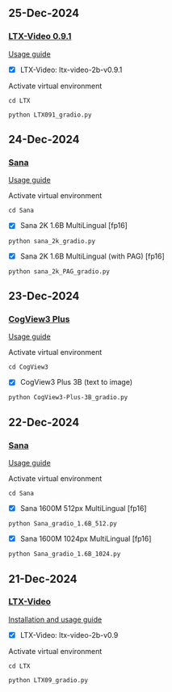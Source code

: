 ## 25-Dec-2024

### [LTX-Video 0.9.1](https://github.com/Lightricks/LTX-Video)

[Usage guide](https://youtu.be/L8hkDNPacFw)

- [x] LTX-Video: ltx-video-2b-v0.9.1

Activate virtual environment
```
cd LTX
```

```
python LTX091_gradio.py
```


## 24-Dec-2024

### [Sana](https://github.com/NVlabs/Sana)

[Usage guide](https://youtu.be/1U54Ns3JByI)


Activate virtual environment
```
cd Sana
```

- [x] Sana 2K 1.6B MultiLingual [fp16]

```
python sana_2k_gradio.py
```

- [x] Sana 2K 1.6B MultiLingual (with PAG) [fp16]

```
python sana_2k_PAG_gradio.py
```

## 23-Dec-2024

### [CogView3 Plus](https://github.com/THUDM/CogView3)

[Usage guide](https://youtu.be/NexdRNqPM9k)


Activate virtual environment
```
cd CogView3
```

- [x] CogView3 Plus 3B (text to image)

```
python CogView3-Plus-3B_gradio.py
```


## 22-Dec-2024

### [Sana](https://github.com/NVlabs/Sana)

[Usage guide](https://youtu.be/GIwwE-lNhNw)


Activate virtual environment
```
cd Sana
```

- [x] Sana 1600M 512px MultiLingual [fp16]

```
python Sana_gradio_1.6B_512.py
```

- [x] Sana 1600M 1024px MultiLingual [fp16]

```
python Sana_gradio_1.6B_1024.py
```



## 21-Dec-2024

### [LTX-Video](https://github.com/Lightricks/LTX-Video)

[Installation and usage guide](https://youtu.be/4Wo1Kgluzd4)

- [x] LTX-Video: ltx-video-2b-v0.9

Activate virtual environment
```
cd LTX
```

```
python LTX09_gradio.py
```
